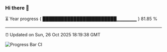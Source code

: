 ### Hi there 👋

⏳ Year progress { ████████████████████████▁▁▁▁▁▁ } 81.85 %

---

⏰ Updated on Sun, 26 Oct 2025 18:19:38 GMT

![Progress Bar CI](https://github.com/liununu/liununu/workflows/Progress%20Bar%20CI/badge.svg)
